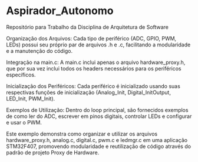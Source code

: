 # Aspirador_Autonomo
Repositório para Trabalho da Disciplina de Arquitetura de Software

Organização dos Arquivos: Cada tipo de periférico (ADC, GPIO, PWM, LEDs) possui seu próprio par de arquivos .h e .c, facilitando a modularidade e a manutenção do código.

Integração na main.c: A main.c inclui apenas o arquivo hardware_proxy.h, que por sua vez inclui todos os headers necessários para os periféricos específicos.

Inicialização dos Periféricos: Cada periférico é inicializado usando suas respectivas funções de inicialização (Analog_Init, Digital_InitOutput, LED_Init, PWM_Init).

Exemplos de Utilização: Dentro do loop principal, são fornecidos exemplos de como ler do ADC, escrever em pinos digitais, controlar LEDs e configurar e usar o PWM.

Este exemplo demonstra como organizar e utilizar os arquivos hardware_proxy.h, analog.c, digital.c, pwm.c e ledmgr.c em uma aplicação STM32F407, promovendo modularidade e reutilização de código através do padrão de projeto Proxy de Hardware.
